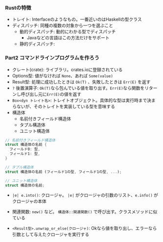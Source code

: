 ### Rustの特徴

- トレイト: Interfaceのようなもの。一番近いのはHaskellの型クラス
- ディスパッチ: 同種の複数の対象から一つを選ぶこと
  - 動的ディスパッチ: 動的にわかる型でディスパッチ
    - Javaなどの言語はこの方法だけをサポート
  - 静的ディスパッチ: 


### Part2 コマンドラインプログラムを作ろう

- クレート(crate): ライブラリ。crates.ioに登録されている
- Options型: 値がなければ `None`、あれば `Some(value)`
- Result型: 処理に成功したときは `Ok(T)` 、失敗したときは `Err(E)` を返す
- `?` 後置演算子: `Ok(T)`なら包んでいる値を取り出す。`Err(E)`なら関数をリターンし呼び出し元に`Err(E)`の値を返す
- `Box<dyn トレイト名>`: トレイトオブジェクト。具体的な型は実行時まで決まらないが、そのトレイトを実装している型を意味する
- 構造体
  - 名前付きフィールド構造体
  - タプル構造体
  - ユニット構造体

```rust
// 名前付きフィールド構造体
struct 構造体の名前 {
  フィールド0: 型,
  フィールド1: 型,
}

// タプル構造体
struct 構造体の名前 (フィールド1の型, フィールド1の型, ...);

// ユニット構造体
struct 構造体の名前;
```

- `|e| e.into()`: クロージャ。 `|e|` がクロージャの引数のリスト、`e.info()` がクロージャの本体


- 関連関数: `new()` など。 `構造体::関連関数()` で呼び出す。クラスメソッドに似ている
- `<Result型>.unwrap_or_else(クロージャ)`: Okなら値を取り出し、エラーなら引数として与えたクロージャを実行する
